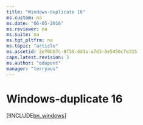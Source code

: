 ```yaml
---
title: "Windows-duplicate 16"
ms.custom: na
ms.date: "06-05-2016"
ms.reviewer: na
ms.suite: na
ms.tgt_pltfrm: na
ms.topic: "article"
ms.assetid: 2e70bb7c-8f59-4d4a-a7d3-0e5456cfe315
caps.latest.revision: 3
ms.author: "edupont"
manager: "terryaus"
---
```

# Windows-duplicate 16
[!INCLUDE[bn_windows](../../LocalFunctionalityForMicrosoftDynamicsNav2016/Australia/includes/bn_windows_md.md)]